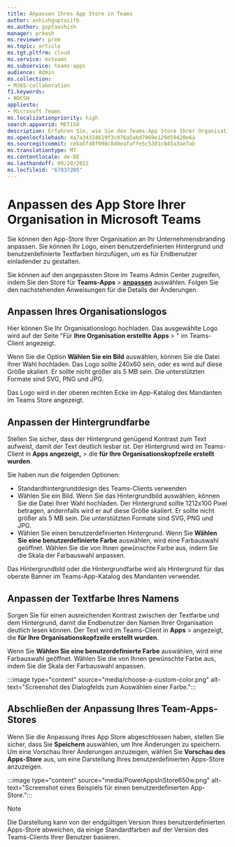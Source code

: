 ```yaml
---
title: Anpassen Ihres App Store in Teams
author: ashishguptaiitb
ms.author: guptaashish
manager: prkosh
ms.reviewer: prem
ms.topic: article
ms.tgt.pltfrm: cloud
ms.service: msteams
ms.subservice: teams-apps
audience: Admin
ms.collection:
- M365-collaboration
f1.keywords:
- NOCSH
appliesto:
- Microsoft Teams
ms.localizationpriority: high
search.appverid: MET150
description: Erfahren Sie, wie Sie den Teams-App Store Ihrer Organisation anpassen, indem Sie Logo, benutzerdefinierte Hintergründe und benutzerdefinierte Textfarben hinzufügen.
ms.openlocfilehash: 4a7a34324619f3c076a5abd7069e129d59420e6a
ms.sourcegitcommit: ceba5fd8f098c8d0eafaffe5c5301c845a3ae7ab
ms.translationtype: MT
ms.contentlocale: de-DE
ms.lasthandoff: 09/20/2022
ms.locfileid: "67837205"
---
```

# <a name="customize-your-organizations-app-store-in-microsoft-teams"></a>Anpassen des App Store Ihrer Organisation in Microsoft Teams

Sie können den App-Store Ihrer Organisation an Ihr Unternehmensbranding anpassen. Sie können Ihr Logo, einen benutzerdefinierten Hintergrund und benutzerdefinierte Textfarben hinzufügen, um es für Endbenutzer einladender zu gestalten.

Sie können auf den angepassten Store im Teams Admin Center zugreifen, indem Sie den Store für **Teams-Apps** > **[anpassen](https://admin.teams.microsoft.com/policies/customize-appstore)** auswählen. Folgen Sie den nachstehenden Anweisungen für die Details der Änderungen.

## <a name="customize-your-organization-logo"></a>Anpassen Ihres Organisationslogos

<!-- Bookmark used by Context Sensitive Help (CSH). Do not delete. -->
<a name="orglogo"> </a>
<!-- Do not remove the bookmark link above. -->

Hier können Sie Ihr Organisationslogo hochladen. Das ausgewählte Logo wird auf der Seite "Für **Ihre Organisation erstellte** **Apps** > " im Teams-Client angezeigt.

Wenn Sie die Option **Wählen Sie ein Bild** auswählen, können Sie die Datei Ihrer Wahl hochladen. Das Logo sollte 240x60 sein, oder es wird auf diese Größe skaliert. Er sollte nicht größer als 5 MB sein. Die unterstützten Formate sind SVG, PNG und JPG.

Das Logo wird in der oberen rechten Ecke im App-Katalog des Mandanten im Teams Store angezeigt.

## <a name="customize-the-background-color"></a>Anpassen der Hintergrundfarbe

<!-- Bookmark used by Context Sensitive Help (CSH). Do not delete. -->
<a name="custombackground"> </a>
<!-- Do not remove the bookmark link above. -->

Stellen Sie sicher, dass der Hintergrund genügend Kontrast zum Text aufweist, damit der Text deutlich lesbar ist. Der Hintergrund wird im Teams-Client in **Apps angezeigt,** >  die **für Ihre Organisationskopfzeile erstellt wurden**.

Sie haben nun die folgenden Optionen:

* Standardhintergrunddesign des Teams-Clients verwenden
* Wählen Sie ein Bild. Wenn Sie das Hintergrundbild auswählen, können Sie die Datei Ihrer Wahl hochladen. Der Hintergrund sollte 1212x100 Pixel betragen, andernfalls wird er auf diese Größe skaliert. Er sollte nicht größer als 5 MB sein. Die unterstützten Formate sind SVG, PNG und JPG.
* Wählen Sie einen benutzerdefinierten Hintergrund. Wenn Sie **Wählen Sie eine benutzerdefinierte Farbe** auswählen, wird eine Farbauswahl geöffnet. Wählen Sie die von Ihnen gewünschte Farbe aus, indem Sie die Skala der Farbauswahl anpassen.

Das Hintergrundbild oder die Hintergrundfarbe wird als Hintergrund für das oberste Banner im Teams-App-Katalog des Mandanten verwendet.

## <a name="customize-the-text-color-of-your-name"></a>Anpassen der Textfarbe Ihres Namens

<!-- Bookmark used by Context Sensitive Help (CSH). Do not delete. -->
<a name="textcolor"> </a>
<!-- Do not remove the bookmark link above. -->

Sorgen Sie für einen ausreichenden Kontrast zwischen der Textfarbe und dem Hintergrund, damit die Endbenutzer den Namen Ihrer Organisation deutlich lesen können. Der Text wird im Teams-Client in **Apps** >  angezeigt, die **für Ihre Organisationskopfzeile erstellt wurden**.

Wenn Sie **Wählen Sie eine benutzerdefinierte Farbe** auswählen, wird eine Farbauswahl geöffnet. Wählen Sie die von Ihnen gewünschte Farbe aus, indem Sie die Skala der Farbauswahl anpassen.

:::image type="content" source="media/choose-a-custom-color.png" alt-text="Screenshot des Dialogfelds zum Auswählen einer Farbe.":::

## <a name="complete-the-customization-of-your-team-apps-store"></a>Abschließen der Anpassung Ihres Team-Apps-Stores

Wenn Sie die Anpassung Ihres App Store abgeschlossen haben, stellen Sie sicher, dass Sie **Speichern** auswählen, um Ihre Änderungen zu speichern.
Um eine Vorschau Ihrer Änderungen anzuzeigen, wählen Sie **Vorschau des Apps-Store** aus, um eine Darstellung Ihres benutzerdefinierten Apps-Store anzuzeigen.

:::image type="content" source="media/PowerAppsInStore650w.png" alt-text="Screenshot eines Beispiels für einen benutzerdefinierten App-Store.":::

> [!NOTE]
> Die Darstellung kann von der endgültigen Version Ihres benutzerdefinierten Apps-Store abweichen, da einige Standardfarben auf der Version des Teams-Clients Ihrer Benutzer basieren.
